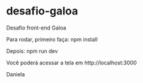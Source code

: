 # desafio-galoa
Desafio front-end Galoa

Para rodar, primeiro faça:
npm install

Depois:
npm run dev

Você poderá acessar a tela em http://localhost:3000

Daniela
